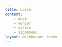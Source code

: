 ```yaml
---
title: Loire
content: 
    - auge
    - venier
    - carsin
    - sigonneau
layout: wijnbouwer_index
---
```

